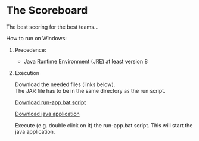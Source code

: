 # The Scoreboard

The best scoring for the best teams...

How to run on Windows:

1. Precedence:
   
   - Java Runtime Environment (JRE) at least version 8
   
2. Execution 

   Download the needed files (links below).<br/>
   The JAR file has to be in the same directory as the run script.
   
   <a href="./run-app.bat">Download run-app.bat script</a>

   <a href="./scoreboard-console.jar" >Download java application</a>

   Execute (e.g. double click on it) the run-app.bat script. This will start the java application.